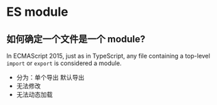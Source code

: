 # ES module

## 如何确定一个文件是一个 module?

In ECMAScript 2015, just as in TypeScript, any file containing a top-level `import` or `export` is considered a module.


- 分为：单个导出 默认导出
- 无法修改
- 无法动态加载